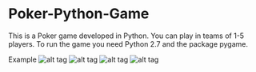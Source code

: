 # Poker-Python-Game


This is a Poker game developed in Python. You can play in teams of 1-5 players. To run the game you need Python 2.7 and the package pygame.


Example
![alt tag](https://github.com/danydenio/Poker-Python-Game/blob/master/example.png)
![alt tag](https://github.com/danydenio/Poker-Python-Game/blob/master/example.png)
![alt tag](https://github.com/danydenio/Poker-Python-Game/blob/master/example.png)
![alt tag](https://github.com/danydenio/Poker-Python-Game/blob/master/example.png)
